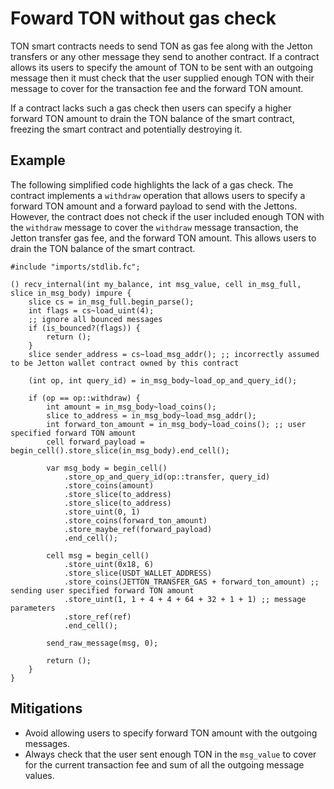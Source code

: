 # Foward TON without gas check

TON smart contracts needs to send TON as gas fee along with the Jetton transfers or any other message they send to another contract. If a contract allows its users to specify the amount of TON to be sent with an outgoing message then it must check that the user supplied enough TON with their message to cover for the transaction fee and the forward TON amount.

If a contract lacks such a gas check then users can specify a higher forward TON amount to drain the TON balance of the smart contract, freezing the smart contract and potentially destroying it.

## Example

The following simplified code highlights the lack of a gas check. The contract implements a `withdraw` operation that allows users to specify a forward TON amount and a forward payload to send with the Jettons. However, the contract does not check if the user included enough TON with the `withdraw` message to cover the `withdraw` message transaction, the Jetton transfer gas fee, and the forward TON amount. This allows users to drain the TON balance of the smart contract.

```FunC
#include "imports/stdlib.fc";

() recv_internal(int my_balance, int msg_value, cell in_msg_full, slice in_msg_body) impure {
    slice cs = in_msg_full.begin_parse();
    int flags = cs~load_uint(4);
    ;; ignore all bounced messages
    if (is_bounced?(flags)) {
        return ();
    }
    slice sender_address = cs~load_msg_addr(); ;; incorrectly assumed to be Jetton wallet contract owned by this contract

    (int op, int query_id) = in_msg_body~load_op_and_query_id();

    if (op == op::withdraw) {
        int amount = in_msg_body~load_coins();
        slice to_address = in_msg_body~load_msg_addr();
        int forward_ton_amount = in_msg_body~load_coins(); ;; user specified forward TON amount
        cell forward_payload = begin_cell().store_slice(in_msg_body).end_cell();

        var msg_body = begin_cell()
            .store_op_and_query_id(op::transfer, query_id)
            .store_coins(amount)
            .store_slice(to_address)
            .store_slice(to_address)
            .store_uint(0, 1)
            .store_coins(forward_ton_amount)
            .store_maybe_ref(forward_payload)
            .end_cell();

        cell msg = begin_cell()
            .store_uint(0x18, 6)
            .store_slice(USDT_WALLET_ADDRESS)
            .store_coins(JETTON_TRANSFER_GAS + forward_ton_amount) ;; sending user specified forward TON amount
            .store_uint(1, 1 + 4 + 4 + 64 + 32 + 1 + 1) ;; message parameters
            .store_ref(ref)
            .end_cell();

        send_raw_message(msg, 0);

        return ();
    }
}
```

## Mitigations

- Avoid allowing users to specify forward TON amount with the outgoing messages.
- Always check that the user sent enough TON in the `msg_value` to cover for the current transaction fee and sum of all the outgoing message values.
